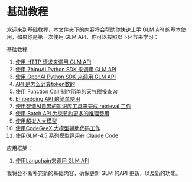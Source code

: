 # 基础教程

欢迎来到基础教程，本文件夹下的内容将会帮助你快速上手 GLM API 的基本使用，如果你是第一次使用 GLM API，你可以按照以下环节来学习：

基础教程：

1. [使用 HTTP 请求来调用 GLM API](glm_http_request.ipynb)
2. [使用 ZhipuAI Python SDK 来调用 GLM API](glm_pysdk.ipynb)
3. [使用 OpenAI Python SDK 来调用 GLM API](glm_openai_sdk.ipynb)
4. [API 是怎么计算token数的](glm_token_count.ipynb)
5. [使用 Function Call 制作简单的天气预报查询](glm_function_call.ipynb)
6. [Embedding API 的简单使用](glm_embedding_pysdk.ipynb)
7. [使用智谱AI自带的知识库工具来完成 retrieval 工作](glm_retrieval.ipynb)
8. [使用 Batch API 为您节约更多的推理费用](glm_batch_api.ipynb)
9. [使用超拟人大模型](character_glm_pysdk.ipynb)
10. [使用CodeGeeX 大模型辅助代码工作](codegeex.ipynb)
11. [使用GLM-4.5 系列模型运用在 Claude Code](glm_claude_code.ipynb)

应用框架：

1. [使用Langchain来调用 GLM API](glm_langchain.ipynb)

我将会不断补充新的基础内容，确保更新 GLM 的API 更新，以及新的功能。